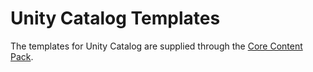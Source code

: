 <!-- SPDX-License-Identifier: CC-BY-4.0 -->
<!-- Copyright Contributors to the Egeria project. -->

# Unity Catalog Templates

The templates for Unity Catalog are supplied through the [Core Content Pack](/content-packs/core-content-pack/overview).
